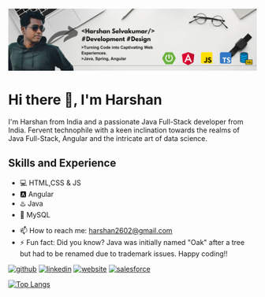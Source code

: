 ![A passionate Java Full-Stack developer from India](https://github.com/harshan2602/harshan2602/blob/main/Github%20Banner.png)

# Hi there 👋, I'm Harshan

I'm Harshan from India and a passionate Java Full-Stack developer from India. Fervent technophile with a keen inclination towards the realms of Java Full-Stack, Angular and the intricate art of data science.

## Skills and Experience
* 💻 HTML,CSS & JS
* 🅰️ Angular
* ♨️ Java
* 🐬 MySQL

 
- 📫 How to reach me: harshan2602@gmail.com 
- ⚡ Fun fact: Did you know? Java was initially named "Oak" after a tree but had to be renamed due to trademark issues. Happy coding!! 


[<img src='https://cdn.jsdelivr.net/npm/simple-icons@3.0.1/icons/github.svg' alt='github' height='40'>](https://github.com/harshan2602)  [<img src='https://cdn.jsdelivr.net/npm/simple-icons@3.0.1/icons/linkedin.svg' alt='linkedin' height='40'>](https://www.linkedin.com/in/harshan2602/)  [<img src='https://cdn.jsdelivr.net/npm/simple-icons@3.0.1/icons/icloud.svg' alt='website' height='40'>](https://harshan2602.in)  [<img src='https://cdn.jsdelivr.net/npm/simple-icons@3.0.1/icons/salesforce.svg' alt='salesforce' height='40'>](https://www.salesforce.com/trailblazer/harshan2602)  

[![Top Langs](https://github-readme-stats.vercel.app/api/top-langs/?username=harshan2602)](https://github.com/anuraghazra/github-readme-stats)

